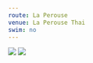 ```yaml
---
route: La Perouse
venue: La Perouse Thai
swim: no
---
```


<!-- content goes here, uses markdown -->

<!-- images will automatically be shown, if put in images/ttt/. must match the date of the ride, in format YYYY-MM-DD. can be jpg or png -->

![](../images/ttt/2024-07-11.png)
![](../images/ttt/2024-07-11.jpg)

